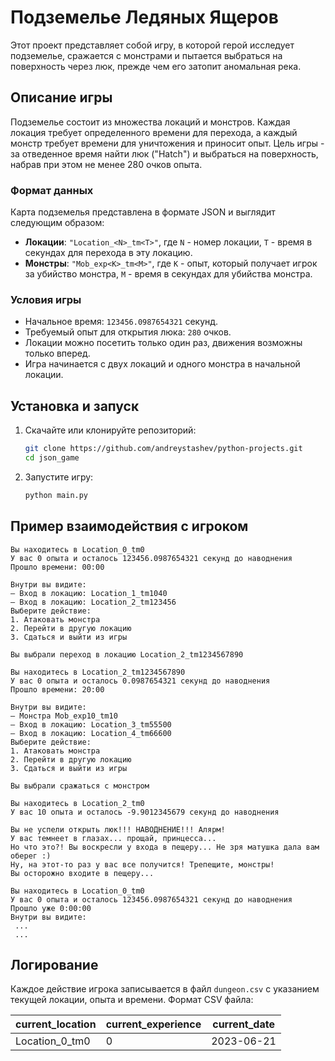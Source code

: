 
# Подземелье Ледяных Ящеров

Этот проект представляет собой игру, в которой герой исследует подземелье, сражается с монстрами и пытается выбраться на поверхность через люк, прежде чем его затопит аномальная река.

## Описание игры

Подземелье состоит из множества локаций и монстров. Каждая локация требует определенного времени для перехода, а каждый монстр требует времени для уничтожения и приносит опыт. Цель игры - за отведенное время найти люк ("Hatch") и выбраться на поверхность, набрав при этом не менее 280 очков опыта.

### Формат данных

Карта подземелья представлена в формате JSON и выглядит следующим образом:

- **Локации**: `"Location_<N>_tm<T>"`, где `N` - номер локации, `T` - время в секундах для перехода в эту локацию.
- **Монстры**: `"Mob_exp<K>_tm<M>"`, где `K` - опыт, который получает игрок за убийство монстра, `M` - время в секундах для убийства монстра.

### Условия игры

- Начальное время: `123456.0987654321` секунд.
- Требуемый опыт для открытия люка: `280` очков.
- Локации можно посетить только один раз, движения возможны только вперед.
- Игра начинается с двух локаций и одного монстра в начальной локации.

## Установка и запуск

1. Скачайте или клонируйте репозиторий:
    ```sh
    git clone https://github.com/andreystashev/python-projects.git
    cd json_game
    ```

2. Запустите игру:
    ```sh
    python main.py
    ```

## Пример взаимодействия с игроком

```plaintext
Вы находитесь в Location_0_tm0
У вас 0 опыта и осталось 123456.0987654321 секунд до наводнения
Прошло времени: 00:00

Внутри вы видите:
— Вход в локацию: Location_1_tm1040
— Вход в локацию: Location_2_tm123456
Выберите действие:
1. Атаковать монстра
2. Перейти в другую локацию
3. Сдаться и выйти из игры

Вы выбрали переход в локацию Location_2_tm1234567890

Вы находитесь в Location_2_tm1234567890
У вас 0 опыта и осталось 0.0987654321 секунд до наводнения
Прошло времени: 20:00

Внутри вы видите:
— Монстра Mob_exp10_tm10
— Вход в локацию: Location_3_tm55500
— Вход в локацию: Location_4_tm66600
Выберите действие:
1. Атаковать монстра
2. Перейти в другую локацию
3. Сдаться и выйти из игры

Вы выбрали сражаться с монстром

Вы находитесь в Location_2_tm0
У вас 10 опыта и осталось -9.9012345679 секунд до наводнения

Вы не успели открыть люк!!! НАВОДНЕНИЕ!!! Алярм!
У вас темнеет в глазах... прощай, принцесса...
Но что это?! Вы воскресли у входа в пещеру... Не зря матушка дала вам оберег :)
Ну, на этот-то раз у вас все получится! Трепещите, монстры!
Вы осторожно входите в пещеру...

Вы находитесь в Location_0_tm0
У вас 0 опыта и осталось 123456.0987654321 секунд до наводнения
Прошло уже 0:00:00
Внутри вы видите:
 ...
 ...
```

## Логирование

Каждое действие игрока записывается в файл `dungeon.csv` с указанием текущей локации, опыта и времени. Формат CSV файла:

| current_location | current_experience | current_date |
|------------------|--------------------|--------------|
| Location_0_tm0   | 0                  | 2023-06-21   |

